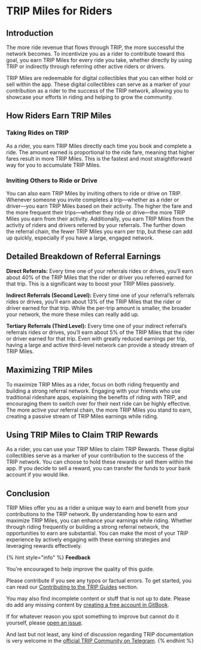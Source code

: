 # TRIP Miles for Riders

## Introduction

The more ride revenue that flows through TRIP, the more successful the network becomes. To incentivize you as a rider to contribute toward this goal, you earn TRIP Miles for every ride you take, whether directly by using TRIP or indirectly through referring other active riders or drivers.&#x20;

TRIP Miles are redeemable for digital collectibles that you can either hold or sell within the app. These digital collectibles can serve as a marker of your contribution as a rider to the success of the TRIP network, allowing you to showcase your efforts in riding and helping to grow the community.

## How Riders Earn TRIP Miles

### Taking Rides on TRIP

As a rider, you earn TRIP Miles directly each time you book and complete a ride. The amount earned is proportional to the ride fare, meaning that higher fares result in more TRIP Miles. This is the fastest and most straightforward way for you to accumulate TRIP Miles.

### Inviting Others to Ride or Drive

You can also earn TRIP Miles by inviting others to ride or drive on TRIP. Whenever someone you invite completes a trip—whether as a rider or driver—you earn TRIP Miles based on their activity. The higher the fare and the more frequent their trips—whether they ride or drive—the more TRIP Miles you earn from their activity. Additionally, you earn TRIP Miles from the activity of riders and drivers referred by your referrals. The further down the referral chain, the fewer TRIP Miles you earn per trip, but these can add up quickly, especially if you have a large, engaged network.

## Detailed Breakdown of Referral Earnings

**Direct Referrals:** Every time one of your referrals rides or drives, you’ll earn about 40% of the TRIP Miles that the rider or driver you referred earned for that trip. This is a significant way to boost your TRIP Miles passively.

**Indirect Referrals (Second Level):** Every time one of your referral’s referrals rides or drives, you’ll earn about 13% of the TRIP Miles that the rider or driver earned for that trip. While the per-trip amount is smaller, the broader your network, the more these miles can really add up.

**Tertiary Referrals (Third Level):** Every time one of your indirect referral’s referrals rides or drives, you’ll earn about 5% of the TRIP Miles that the rider or driver earned for that trip. Even with greatly reduced earnings per trip, having a large and active third-level network can provide a steady stream of TRIP Miles.

## Maximizing TRIP Miles

To maximize TRIP Miles as a rider, focus on both riding frequently and building a strong referral network. Engaging with your friends who use traditional rideshare apps, explaining the benefits of riding with TRIP, and encouraging them to switch over for their next ride can be highly effective. The more active your referral chain, the more TRIP Miles you stand to earn, creating a passive stream of TRIP Miles earnings while riding.

## Using TRIP Miles to Claim TRIP Rewards

As a rider, you can use your TRIP Miles to claim TRIP Rewards. These digital collectibles serve as a marker of your contribution to the success of the TRIP network. You can choose to hold these rewards or sell them within the app. If you decide to sell a reward, you can transfer the funds to your bank account if you would like.

## Conclusion

TRIP Miles offer you as a rider a unique way to earn and benefit from your contributions to the TRIP network. By understanding how to earn and maximize TRIP Miles, you can enhance your earnings while riding. Whether through riding frequently or building a strong referral network, the opportunities to earn are substantial. You can make the most of your TRIP experience by actively engaging with these earning strategies and leveraging rewards effectively.

{% hint style="info" %}
**Feedback**

You're encouraged to help improve the quality of this guide.

Please contribute if you see any typos or factual errors. To get started, you can read our [Contributing to the TRIP Guides](../contributing/contributing-to-trip.md) section.

You may also find incomplete content or stuff that is not up to date. Please do add any missing content by [creating a free account in GitBook](https://app.gitbook.com/invite/0WSd8UiSeH2xhfJrSbUr/YFiygcuBiy7oN3WJyDRs).

If for whatever reason you spot something to improve but cannot do it yourself, please [open an issue](https://github.com/TeleportXYZ/TRIP-Guides/issues/).

And last but not least, any kind of discussion regarding TRIP documentation is very welcome in the [official TRIP Community on Telegram](https://trip.dev/chat).
{% endhint %}
